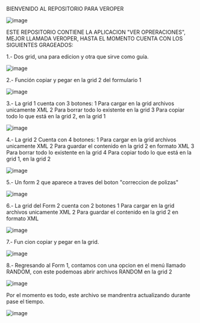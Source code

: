 BIENVENIDO AL REPOSITORIO PARA VEROPER 

![image](https://github.com/DavidAlbin0/VEROPE/assets/99105427/f5d378ef-a020-4042-bb28-958e617725d8)


ESTE REPOSITORIO CONTIENE LA APLICACION "VER OPRERACIONES", MEJOR LLAMADA VEROPER, HASTA EL MOMENTO CUENTA CON LOS SIGUIENTES GRAGEADOS: 

1.- Dos grid, una para edicion y otra que sirve como guía.

![image](https://github.com/DavidAlbin0/VEROPE/assets/99105427/6b67c8f8-e5a6-4cdc-8bc7-98cb29a313e8)


2.- Función copiar y pegar en la grid 2 del formulario 1 

![image](https://github.com/DavidAlbin0/VEROPE/assets/99105427/537b1a8f-3eb7-45f9-a4ba-841304332b7a)

3.- La grid 1 cuenta con 3 botones:
    1 Para cargar en la grid archivos unicamente XML
    2 Para borrar todo lo existente en la grid
    3 Para copiar todo lo que está en la grid 2, en la grid 1

![image](https://github.com/DavidAlbin0/VEROPE/assets/99105427/4bb5f3ae-2a5b-4f30-8a5f-132526666567)

    
4.- La grid 2 Cuenta con 4 botones: 
    1 Para cargar en la grid archivos unicamente XML
    2 Para guardar el contenido en la grid 2 en formato XML
    3 Para borrar todo lo existente en la grid
    4 Para copiar todo lo que está en la grid 1, en la grid 2

![image](https://github.com/DavidAlbin0/VEROPE/assets/99105427/73e0bf71-9f59-414c-bc71-a161ef836dea)


5.- Un form 2 que aparece a traves del boton "correccion de polizas"

![image](https://github.com/DavidAlbin0/VEROPE/assets/99105427/d2d87bfc-3458-4a07-a378-b023a43c5ab3)


6.- La grid del Form 2 cuenta con 2 botones
    1 Para cargar en la grid archivos unicamente XML
    2 Para guardar el contenido en la grid 2 en formato XML

![image](https://github.com/DavidAlbin0/VEROPE/assets/99105427/068bc89d-96b1-4316-bda0-912fe18e1300)


7.- Fun cion copiar y pegar en la grid.

![image](https://github.com/DavidAlbin0/VEROPE/assets/99105427/8403e07d-a9f2-4a2d-855e-7c1ed91eb55f)

8.- Regresando al Form 1, contamos con una opcion en el menú llamado RANDOM, con este podemoas abrir archivos RANDOM en la grid 2


![image](https://github.com/DavidAlbin0/VEROPE/assets/99105427/047ad886-967b-4c52-a7f2-0d64af6ef8ad)


Por el momento es todo, este archivo se mandrentra actualizando durante pase el tiempo.


![image](https://github.com/DavidAlbin0/VEROPE/assets/99105427/23e31c6e-677a-47f3-abe2-5309663a7c10)
